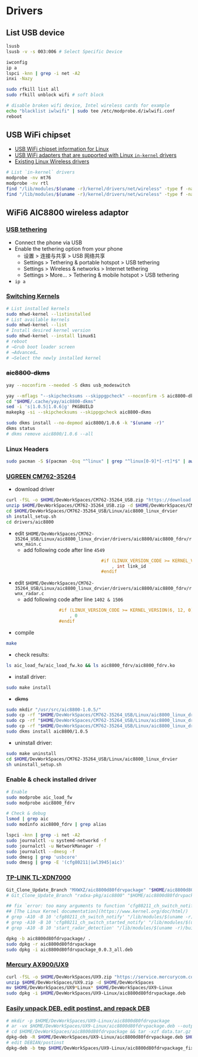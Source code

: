 # Drivers
## List USB device
```bash
lsusb
lsusb -v -s 003:006 # Select Specific Device

iwconfig
ip a
lspci -knn | grep -i net -A2
inxi -Nazy

sudo rfkill list all
sudo rfkill unblock wifi # soft block

# disable broken wifi device, Intel wireless cards for example
echo "blacklist iwlwifi" | sudo tee /etc/modprobe.d/iwlwifi.conf
reboot
```

## USB WiFi chipset
- [USB WiFi chipset information for Linux](https://github.com/morrownr/USB-WiFi/blob/main/home/USB_WiFi_Chipsets.md)
- [USB WiFi adapters that are supported with Linux `in-kernel` drivers](https://github.com/morrownr/USB-WiFi/blob/main/home/USB_WiFi_Adapters_that_are_supported_with_Linux_in-kernel_drivers.md)
- [Existing Linux Wireless drivers](https://wireless.docs.kernel.org/en/latest/en/users/drivers.html)
```bash
# List `in-kernel` drivers
modprobe -nv mt76
modprobe -nv rtl
find "/lib/modules/$(uname -r)/kernel/drivers/net/wireless" -type f -name "mt*.zst"
find "/lib/modules/$(uname -r)/kernel/drivers/net/wireless" -type f -name "rtl*.zst"
```

## WiFi6 AIC8800 wireless adaptor
### [USB tethering](https://wiki.archlinux.org/title/Android_tethering#USB_tethering)
- Connect the phone via USB
- Enable the tethering option from your phone
  * 设置 > 连接与共享 > USB 网络共享
  * Settings > Tethering & portable hotspot > USB tethering
  * Settings > Wireless & networks > Internet tethering
  * Settings > More... > Tethering & mobile hotspot > USB tethering
- `ip a`

### [Switching Kernels](https://forum.manjaro.org/t/switching-kernels/70658)
```bash
# List installed kernels
sudo mhwd-kernel --listinstalled
# List available kernels
sudo mhwd-kernel --list
# Install desired kernel version
sudo mhwd-kernel --install linux61
# reboot
# →Grub boot loader screen
# →Advanced…
# →Select the newly installed kernel
```

### ~~aic8800-dkms~~
```bash
yay --noconfirm --needed -S dkms usb_modeswitch

yay --mflags "--skipchecksums --skippgpcheck" --noconfirm -S aic8800-dkms
cd "$HOME/.cache/yay/aic8800-dkms"
sed -i 's|1.0.5|1.0.6|g' PKGBUILD
makepkg -si --skipchecksums --skippgpcheck aic8800-dkms

sudo dkms install --no-depmod aic8800/1.0.6 -k "$(uname -r)"
dkms status
# dkms remove aic8800/1.0.6 --all
```

### Linux Headers
```bash
sudo pacman -S $(pacman -Qsq "^linux" | grep "^linux[0-9]*[-rt]*$" | awk '{print $1"-headers"}' ORS=' ')
```

### [UGREEN CM762-35264](https://www.lulian.cn/download/135.html)
- download driver
```bash
curl -fSL -o $HOME/DevWorkSpaces/CM762-35264_USB.zip "https://download.lulian.cn/2024%E9%A9%B1%E5%8A%A8/CM762-35264_USB%E6%97%A0%E7%BA%BF%E7%BD%91%E5%8D%A1%E9%A9%B1%E5%8A%A8_V1.2.zip"
unzip $HOME/DevWorkSpaces/CM762-35264_USB.zip -d $HOME/DevWorkSpaces/CM762-35264_USB
cd $HOME/DevWorkSpaces/CM762-35264_USB/Linux/aic8800_linux_drvier
sh install_setup.sh
cd drivers/aic8800
```

- edit `$HOME/DevWorkSpaces/CM762-35264_USB/Linux/aic8800_linux_drvier/drivers/aic8800/aic8800_fdrv/rwnx_main.c`
  * add following code after line `4549`
```c
                                    #if (LINUX_VERSION_CODE >= KERNEL_VERSION(6, 12, 0))
                                        , int link_id
                                    #endif
```

- edit `$HOME/DevWorkSpaces/CM762-35264_USB/Linux/aic8800_linux_drvier/drivers/aic8800/aic8800_fdrv/rwnx_radar.c`
  * add following code after line `1402 & 1506`
```c
                    #if (LINUX_VERSION_CODE >= KERNEL_VERSION(6, 12, 0))
                        , 0
                    #endif
```

- compile
```bash
make
```

- check results: 
```bash
ls aic_load_fw/aic_load_fw.ko && ls aic8800_fdrv/aic8800_fdrv.ko
```

- install driver: 
```bash
sudo make install
```

- ~~dkms~~
```bash
sudo mkdir "/usr/src/aic8800-1.0.5/"
sudo cp -rf "$HOME/DevWorkSpaces/CM762-35264_USB/Linux/aic8800_linux_drvier/drivers/aic8800/"* "/usr/src/aic8800-1.0.5/"
sudo cp -rf "$HOME/DevWorkSpaces/CM762-35264_USB/Linux/aic8800_linux_drvier/fw/" "/usr/src/aic8800-1.0.5/"
sudo cp -rf "$HOME/DevWorkSpaces/CM762-35264_USB/Linux/aic8800_linux_drvier/fw/"* "/usr/lib/firmware/"
sudo dkms install aic8800/1.0.5
```

- uninstall driver: 
```bash
sudo make uninstall
cd $HOME/DevWorkSpaces/CM762-35264_USB/Linux/aic8800_linux_drvier
sh uninstall_setup.sh
```

### Enable & check installed driver
```bash
# Enable
sudo modprobe aic_load_fw
sudo modprobe aic8800_fdrv

# Check & debug
lsmod | grep aic
sudo modinfo aic8800_fdrv | grep alias

lspci -knn | grep -i net -A2
sudo journalctl -u systemd-networkd -f
sudo journalctl -u NetworkManager -f
sudo journalctl --dmesg -f
sudo dmesg | grep 'usbcore'
sudo dmesg | grep -E '(cfg80211|iwl3945|aic)'
```

### [TP-LINK TL-XDN7000](https://github.com/MXWXZ/aic8800d80fdrvpackage)
```bash
Git_Clone_Update_Branch "MXWXZ/aic8800d80fdrvpackage" "$HOME/aic8800d80fdrvpackage"
# Git_Clone_Update_Branch "radxa-pkg/aic8800" "$HOME/aic8800d80fdrvpackage"

## fix `error: too many arguments to function ‘cfg80211_ch_switch_notify’`
## [The Linux Kernel documentation](https://www.kernel.org/doc/html/)
# grep -A10 -B 10 'cfg80211_ch_switch_notify' "/lib/modules/$(uname -r)/build/include/net/"*.h
# grep -A10 -B 10 'cfg80211_ch_switch_started_notify' "/lib/modules/$(uname -r)/build/include/net/"*.h
# grep -A10 -B 10 'start_radar_detection' "/lib/modules/$(uname -r)/build/include/net/"*.h

dpkg -b aic8800d80fdrvpackage/ .
sudo dpkg -r aic8800d80fdrvpackage
sudo dpkg -i aic8800d80fdrvpackage_0.0.3_all.deb
```

### [Mercury AX900/UX9](https://service.mercurycom.com.cn/download-2462.html)
```bash
curl -fSL -o $HOME/DevWorkSpaces/UX9.zip "https://service.mercurycom.com.cn/download/202402/UX9(%E5%85%8D%E9%A9%B1%E7%89%88)%20V1.1%20Linux%E7%B3%BB%E7%BB%9F%E9%A9%B1%E5%8A%A8%E7%A8%8B%E5%BA%8F20240202.zip"
unzip $HOME/DevWorkSpaces/UX9.zip -d $HOME/DevWorkSpaces
mv $HOME/DevWorkSpaces/UX9*Linux* $HOME/DevWorkSpaces/UX9-Linux
sudo dpkg -i $HOME/DevWorkSpaces/UX9-Linux/aic8800d80fdrvpackage.deb
```

### [Easily unpack DEB, edit postinst, and repack DEB](https://unix.stackexchange.com/questions/138188/easily-unpack-deb-edit-postinst-and-repack-deb)
```bash
# mkdir -p $HOME/DevWorkSpaces/UX9-Linux/aic8800d80fdrvpackage
# ar -vx $HOME/DevWorkSpaces/UX9-Linux/aic8800d80fdrvpackage.deb --output=$HOME/DevWorkSpaces/aic8800d80fdrvpackage
# cd $HOME/DevWorkSpaces/aic8800d80fdrvpackage && tar -xzf data.tar.gz && tar -xzf control.tar.gz ./DEBIAN
dpkg-deb -R $HOME/DevWorkSpaces/UX9-Linux/aic8800d80fdrvpackage.deb $HOME/DevWorkSpaces/UX9-Linux
# edit DEBIAN/postinst
dpkg-deb -b tmp $HOME/DevWorkSpaces/UX9-Linux/aic8800d80fdrvpackage_fixed.deb

```
